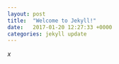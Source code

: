 ```yaml
---
layout: post
title:  "Welcome to Jekyll!"
date:   2017-01-20 12:27:33 +0000
categories: jekyll update
---
```

$x$
